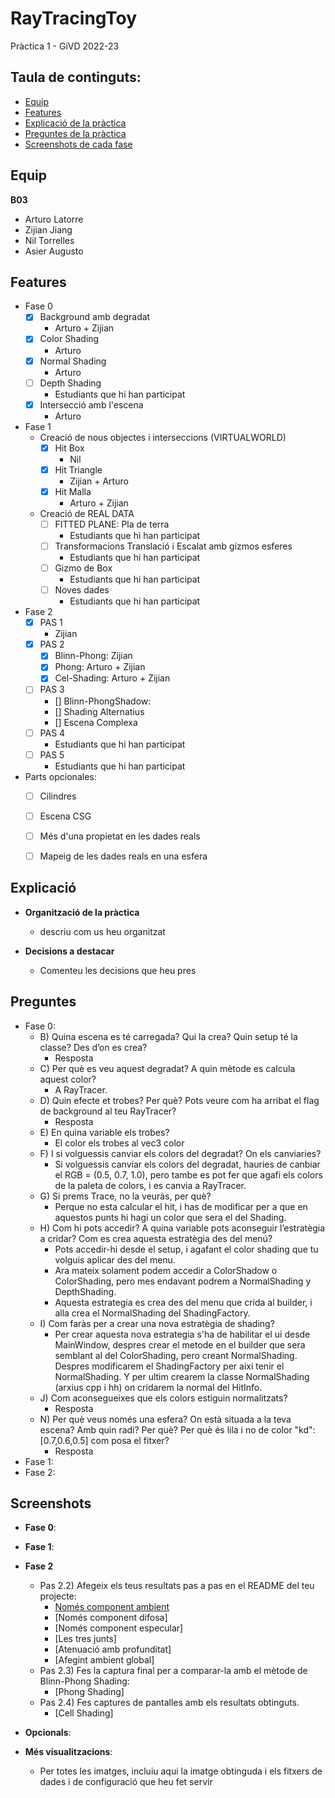 # RayTracingToy
Pràctica 1 - GiVD 2022-23

## Taula de continguts:
* [Equip](#Equip)
* [Features](#Features)
* [Explicació de la pràctica](#Explicació)
* [Preguntes de la pràctica](#Preguntes)
* [Screenshots de cada fase](#Screenshots)


## Equip
**B03**
* Arturo Latorre
* Zijian Jiang
* Nil Torrelles
* Asier Augusto

## Features
- Fase 0
    - [x] Background amb degradat
        - Arturo + Zijian
    - [x] Color Shading
        - Arturo
    - [x] Normal Shading
        - Arturo
    - [ ] Depth Shading
        - Estudiants que hi han participat
    - [x] Intersecció amb l'escena
        - Arturo
 - Fase 1
    - Creació de nous objectes i interseccions (VIRTUALWORLD) 
        - [x] Hit Box
            - Nil
        - [x] Hit Triangle
            - Zijian + Arturo
        - [x] Hit Malla
            - Arturo + Zijian
    - Creació de REAL DATA
        - [ ] FITTED PLANE: Pla de terra
            - Estudiants que hi han participat
        - [ ] Transformacions Translació i Escalat amb gizmos esferes
            - Estudiants que hi han participat
        - [ ] Gizmo de Box
            - Estudiants que hi han participat
        - [ ] Noves dades
            - Estudiants que hi han participat
 - Fase 2
    - [x] PAS 1
        - Zijian
    - [x] PAS 2
        - [x] Blinn-Phong: Zijian
        - [x] Phong: Arturo + Zijian
        - [x] Cel-Shading: Arturo + Zijian
    - [ ] PAS 3
        - [] Blinn-PhongShadow: 
        - [] Shading Alternatius
        - [] Escena Complexa
    - [ ] PAS 4
        - Estudiants que hi han participat
    - [ ] PAS 5
        - Estudiants que hi han participat
        
- Parts opcionales: 
  - [ ] Cilindres
   
  - [ ] Escena CSG 
  
  - [ ] Més d'una propietat en les dades reals
   
  - [ ] Mapeig de les dades reals en una esfera
  
    
    
## Explicació    
  * **Organització de la pràctica**
    * descriu com us heu organitzat
  
  * **Decisions a destacar**
    * Comenteu les decisions que heu pres 
    
## Preguntes
- Fase 0:
    - B) Quina escena es té carregada? Qui la crea? Quin setup té la classe? Des d’on es crea?
      - Resposta
    - C) Per què es veu aquest degradat? A quin mètode es calcula aquest color?
      - A RayTracer.
    - D) Quin efecte et trobes? Per què? Pots veure com ha arribat el flag de background al teu RayTracer? 
      - Resposta
    - E) En quina variable els trobes?
      - El color els trobes al vec3 color
    - F) I si volguessis canviar els colors del degradat? On els canviaries?
      - Si volguessis canviar els colors del degradat, hauries de canbiar el RGB = (0.5, 0.7, 1.0), pero tambe es pot fer que agafi els colors de la 
        paleta de colors, i es canvia a RayTracer.
    - G) Si prems Trace, no la veuràs, per què? 
      - Perque no esta calcular el hit, i has de modificar per a que en aquestos punts hi hagi un color que sera el del Shading.
    - H) Com hi pots accedir? A quina variable pots aconseguir l’estratègia a cridar? Com es crea aquesta estratègia des del menú?
      - Pots accedir-hi desde el setup, i agafant el color shading que tu volguis aplicar des del menu.
      - Ara mateix solament podem accedir a ColorShadow o ColorShading, pero mes endavant podrem a NormalShading y DepthShading.
      - Aquesta estrategia es crea des del menu que crida al builder, i alla crea el NormalShading del ShadingFactory.
    - I) Com faràs per a crear una nova estratègia de shading?
      - Per crear aquesta nova estrategia s'ha de habilitar el ui desde MainWindow, despres crear el metode en el builder que sera semblant al del
        ColorShading, pero creant NormalShading. Despres modificarem el ShadingFactory per aixi tenir el NormalShading. Y per ultim crearem la classe
        NormalShading (arxius cpp i hh) on cridarem la normal del HitInfo. 
    - J)  Com aconsegueixes que els colors estiguin normalitzats?
      - Resposta 
    - N) Per què veus només una esfera? On està situada a la teva escena? Amb quin radi? Per què? Per què és lila i no de color "kd": [0.7,0.6,0.5] com posa el
         fitxer?
      - Resposta
- Fase 1: 
- Fase 2:

    
    

## Screenshots
* **Fase 0**: 

* **Fase 1**: 

* **Fase 2**

    - Pas 2.2) Afegeix els teus resultats pas a pas en el README del teu projecte:
        - [Només component ambient](https://user-images.githubusercontent.com/90685327/227400166-7eed6303-02a7-4627-b74d-ab0e1fc65c0e.png)
        - [Només component difosa]
        - [Només component especular]
        - [Les tres junts]
        - [Atenuació amb profunditat]
        - [Afegint ambient global]
    - Pas 2.3) Fes la captura final per a comparar-la amb el mètode de Blinn-Phong Shading:
        - [Phong Shading]
    - Pas 2.4) Fes captures de pantalles amb els resultats obtinguts.
        - [Cell Shading]


* **Opcionals**:


* **Més visualitzacions**:

   * Per totes les imatges, incluiu aqui la imatge obtinguda i els fitxers de dades i de configuració que heu fet servir
